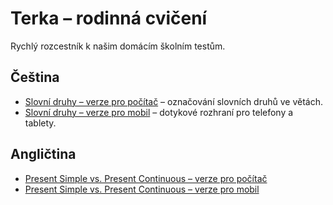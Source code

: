 # Terka – rodinná cvičení

Rychlý rozcestník k našim domácím školním testům.

## Čeština
- [Slovní druhy – verze pro počítač](https://padak.github.io/cj/slovni-druhy-test.html) – označování slovních druhů ve větách.
- [Slovní druhy – verze pro mobil](https://padak.github.io/cj/slovni-druhy-test-mobil.html) – dotykové rozhraní pro telefony a tablety.

## Angličtina
- [Present Simple vs. Present Continuous – verze pro počítač](https://padak.github.io/en/english-tenses-practice.html)
- [Present Simple vs. Present Continuous – verze pro mobil](https://padak.github.io/en/english-tenses-practice-mobile.html)
